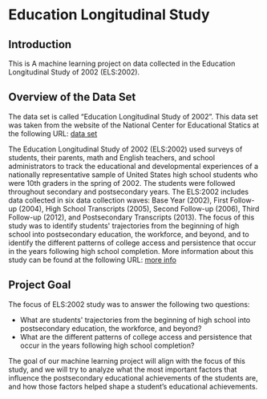 # Education Longitudinal Study

## Introduction
This is A machine learning project on data collected in the Education Longitudinal Study of 2002 (ELS:2002).

## Overview of the Data Set
The data set is called “Education Longitudinal Study of 2002”. This data set was taken from the website of the National Center for Educational Statics at the following URL: [data set](https://nces.ed.gov/OnlineCodebook/Session/Codebook/e9709488-a3fc-4315-9852-20913485b0d1)

The Education Longitudinal Study of 2002 (ELS:2002) used surveys of students, their parents, math and English teachers, and school administrators to track the educational and developmental experiences of a nationally representative sample of United States high school students who were 10th graders in the spring of 2002. The students were followed throughout secondary and postsecondary years. The ELS:2002 includes data collected in six data collection waves: Base Year (2002), First Follow-up (2004), High School Transcripts (2005), Second Follow-up (2006), Third Follow-up (2012), and Postsecondary Transcripts (2013). The focus of this study was to identify students' trajectories from the beginning of high school into postsecondary education, the workforce, and beyond, and to identify the different patterns of college access and persistence that occur in the years following high school completion. More information about this study can be found at the following URL: [more info](https://nces.ed.gov/surveys/els2002/)

## Project Goal
The focus of ELS:2002 study was to answer the following two questions:

* What are students' trajectories from the beginning of high school into postsecondary education, the workforce, and beyond?
* What are the different patterns of college access and persistence that occur in the years following high school completion?

The goal of our machine learning project will align with the focus of this study, and we will try to analyze what the most important factors that influence the postsecondary educational achievements of the students are, and how those factors helped shape a student’s educational achievements.